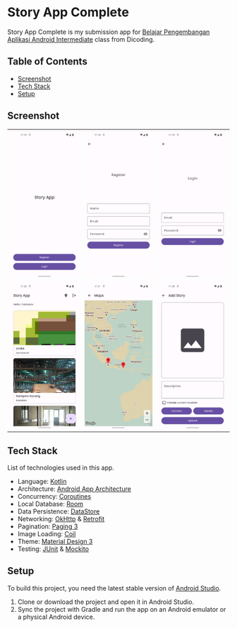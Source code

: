 # Story App Complete

Story App Complete is my submission app for [Belajar Pengembangan Aplikasi Android Intermediate](https://www.dicoding.com/academies/352) class from Dicoding.

## Table of Contents
- [Screenshot](#screenshot)
- [Tech Stack](#tech-stack)
- [Setup](#setup)

## Screenshot
<table>
  <tbody>
    <tr>
      <td><img src="assets/welcome.png?raw=true"/></td>
      <td><img src="assets/register.png?raw=true"/></td>
      <td><img src="assets/login.png?raw=true"/></td>
    </tr>
    <tr>
      <td><img src="assets/home.png?raw=true"/></td>
      <td><img src="assets/map.png?raw=true"/></td>
      <td><img src="assets/create.png?raw=true"/></td>
    </tr>
  </tbody>
</table>

## Tech Stack

List of technologies used in this app.
- Language: [Kotlin](https://kotlinlang.org)
- Architecture: [Android App Architecture](https://developer.android.com/topic/architecture)
- Concurrency: [Coroutines](https://kotlinlang.org/docs/coroutines-overview.html)
- Local Database: [Room](https://developer.android.com/training/data-storage/room)
- Data Persistence: [DataStore](https://developer.android.com/jetpack/androidx/releases/datastore)
- Networking: [OkHttp](https://square.github.io/okhttp) & [Retrofit](https://square.github.io/retrofit)
- Pagination: [Paging 3](https://developer.android.com/topic/libraries/architecture/paging/v3-overview)
- Image Loading: [Coil](https://coil-kt.github.io)
- Theme: [Material Design 3](https://m3.material.io/)
- Testing: [JUnit](https://github.com/junit-team/junit4) & [Mockito](https://github.com/mockito/mockito)

## Setup

To build this project, you need the latest stable version of [Android Studio](https://developer.android.com/studio).

1. Clone or download the project and open it in Android Studio.
2. Sync the project with Gradle and run the app on an Android emulator or a physical Android device.
